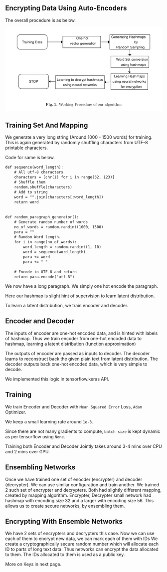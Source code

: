 ## Encrypting Data Using Auto-Encoders

The overall procedure is as below.

![Procedure](assets/procedure.png)

## Training Set And Mapping

We generate a very long string (Around 1000 - 1500 words) for training.
This is again generated by randomly shuffling characters from UTF-8 printable characters.

Code for same is below.

```
def sequence(word_length):
    # All utf-8 characters
    characters = [chr(i) for i in range(32, 123)]
    # Shuffle them
    random.shuffle(characters)
    # Add to string
    word = "".join(characters[:word_length])
    return word


def random_paragraph_generator():
    # Generate random number of words
    no_of_words = random.randint(1000, 1500)
    para = ""
    # Random Word length.
    for i in range(no_of_words):
        word_length = random.randint(1, 10)
        word = sequence(word_length)
        para += word
        para += " "
    
    # Encode in UTF-8 and return
    return para.encode("utf-8")
```

We now have a long paragraph. We simply one hot encode the paragraph.

Here our hashmap is slight hint of supervision to learn latent distribution.

To learn a latent distribution, we train encoder and decoder.

## Encoder and Decoder

The inputs of encoder are one-hot encoded data, and is hinted with labels of hashmap.
Thus we train encoder from one-hot encoded data to hashmap, learning a latent distribution (function approximation)

The outputs of encoder are passed as inputs to decoder.
The decoder learns to reconstruct back the given plain text from latent distribution.
The decoder outputs back one-hot encoded data, which is very simple to decode.

We implemented this logic in tensorflow.keras API.

## Training

We train Encoder and Decoder with `Mean Squared Error` Loss, `Adam` Optimizer.

We keep a small learning rate around `1e-3`.

Since there are not many gradients to compute, `batch size` is kept dynamic as per tensorflow using `None`.

Training both Encoder and Decoder Jointly takes around 3-4 mins over CPU and 2 mins over GPU.

## Ensembling Networks

Once we have trained one set of enocder (encrypter) and decoder (decrypter).
We can use similar configuration and train another.
We trained 2 such set of encrypter and decrypters.
Both had slightly different mapping, created by mapping algorithm.
Encrypter, Decrypter small network had hashmap with encoding size 32 and a larger with encoding size 56.
This allows us to create secure networks, by ensembling them.

## Encrypting With Ensemble Networks

We have 2 sets of encrypters and decrypters this case.
Now we can use each of them to encrypt new data, we can mark each of them with IDs
We create a cryptographically secure random number which will allocate each ID to parts of long text data.
Thus networks can encrypt the data allocated to them.
The IDs allocated to them is used as a public key.

More on Keys in next page.
